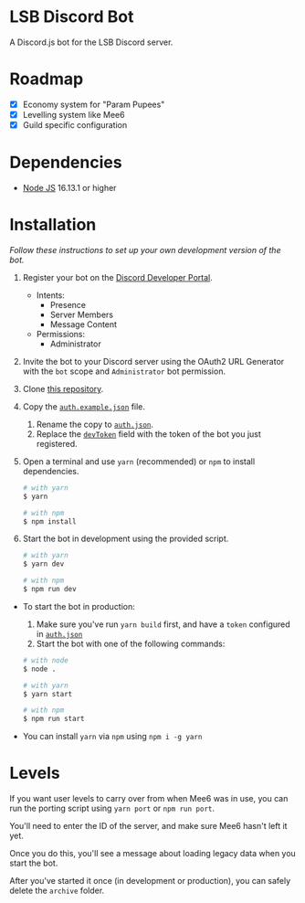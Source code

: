 # LSB Discord Bot

A Discord.js bot for the LSB Discord server.

# Roadmap

-   [x] Economy system for "Param Pupees"
-   [x] Levelling system like Mee6
-   [x] Guild specific configuration

# Dependencies

-   [Node JS](https://nodejs.org/en/) 16.13.1 or higher

# Installation

_Follow these instructions to set up your own development version of the bot._

1. Register your bot on the [Discord Developer Portal](https://discord.com/developers/applications).

    - Intents:
        - Presence
        - Server Members
        - Message Content
    - Permissions:
        - Administrator

2. Invite the bot to your Discord server using the OAuth2 URL Generator with the `bot` scope and `Administrator` bot permission.
3. Clone [this repository](https://github.com/NachoToast/LSB-Discord-Bot).
4. Copy the [`auth.example.json`](./auth.example.json) file.
    1. Rename the copy to [`auth.json`](./auth.json).
    2. Replace the [`devToken`](./auth.example.json#L3) field with the token of the bot you just registered.
5. Open a terminal and use `yarn` (recommended) or `npm` to install dependencies.

    ```sh
    # with yarn
    $ yarn

    # with npm
    $ npm install
    ```

6. Start the bot in development using the provided script.

    ```sh
    # with yarn
    $ yarn dev

    # with npm
    $ npm run dev
    ```

-   To start the bot in production:

    1.  Make sure you've run `yarn build` first, and have a `token` configured in [`auth.json`](./auth.json)
    2.  Start the bot with one of the following commands:

    ```sh
    # with node
    $ node .

    # with yarn
    $ yarn start

    # with npm
    $ npm run start
    ```

-   You can install `yarn` via `npm` using `npm i -g yarn`

# Levels

If you want user levels to carry over from when Mee6 was in use, you can run the porting script using `yarn port` or `npm run port`.

You'll need to enter the ID of the server, and make sure Mee6 hasn't left it yet.

Once you do this, you'll see a message about loading legacy data when you start the bot.

After you've started it once (in development or production), you can safely delete the `archive` folder.
